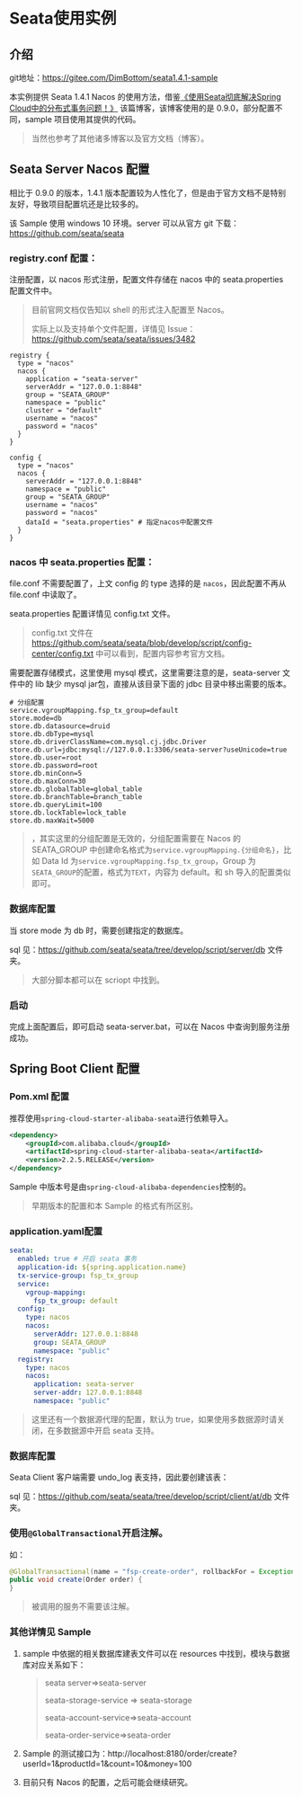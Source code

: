 # Seata使用实例

## 介绍

git地址：https://gitee.com/DimBottom/seata1.4.1-sample

本实例提供 Seata 1.4.1 Nacos 的使用方法，借鉴[《使用Seata彻底解决Spring Cloud中的分布式事务问题！》]( https://juejin.cn/post/6844904001528397831)  该篇博客，该博客使用的是 0.9.0，部分配置不同，sample 项目使用其提供的代码。

> 当然也参考了其他诸多博客以及官方文档（博客）。

## Seata Server Nacos 配置

相比于 0.9.0 的版本，1.4.1 版本配置较为人性化了，但是由于官方文档不是特别友好，导致项目配置坑还是比较多的。

该 Sample 使用 windows 10 环境。server 可以从官方 git 下载：https://github.com/seata/seata

### registry.conf 配置：

注册配置，以 nacos 形式注册，配置文件存储在 nacos 中的 seata.properties 配置文件中。

> 目前官网文档仅告知以 shell 的形式注入配置至 Nacos。
>
> 实际上以及支持单个文件配置，详情见 Issue：https://github.com/seata/seata/issues/3482

```nginx
registry {
  type = "nacos"
  nacos {
    application = "seata-server"
    serverAddr = "127.0.0.1:8848"
    group = "SEATA_GROUP"
    namespace = "public"
    cluster = "default"
    username = "nacos"
    password = "nacos"
  }
}

config {
  type = "nacos"
  nacos {
    serverAddr = "127.0.0.1:8848"
    namespace = "public"
    group = "SEATA_GROUP"
    username = "nacos"
    password = "nacos"
    dataId = "seata.properties" # 指定nacos中配置文件
  }
}
```

### nacos 中 seata.properties 配置：

file.conf 不需要配置了，上文 config 的 type 选择的是 `nacos`，因此配置不再从 file.conf 中读取了。

seata.properties 配置详情见 config.txt 文件。

> config.txt 文件在 https://github.com/seata/seata/blob/develop/script/config-center/config.txt 中可以看到，配置内容参考官方文档。

需要配置存储模式，这里使用 mysql 模式，这里需要注意的是，seata-server 文件中的 lib 缺少 mysql jar包，直接从该目录下面的 jdbc 目录中移出需要的版本。

```properties
# 分组配置
service.vgroupMapping.fsp_tx_group=default
store.mode=db
store.db.datasource=druid
store.db.dbType=mysql
store.db.driverClassName=com.mysql.cj.jdbc.Driver
store.db.url=jdbc:mysql://127.0.0.1:3306/seata-server?useUnicode=true
store.db.user=root
store.db.password=root
store.db.minConn=5
store.db.maxConn=30
store.db.globalTable=global_table
store.db.branchTable=branch_table
store.db.queryLimit=100
store.db.lockTable=lock_table
store.db.maxWait=5000
```

> ，其实这里的分组配置是无效的，分组配置需要在 Nacos 的 SEATA_GROUP 中创建命名格式为`service.vgroupMapping.{分组命名}`，比如 Data Id 为`service.vgroupMapping.fsp_tx_group`，Group 为 `SEATA_GROUP`的配置，格式为`TEXT`，内容为 default。和 sh 导入的配置类似即可。

### 数据库配置

当 store mode 为 db 时，需要创建指定的数据库。

sql 见：https://github.com/seata/seata/tree/develop/script/server/db 文件夹。

> 大部分脚本都可以在 scriopt 中找到。

### 启动

完成上面配置后，即可启动 seata-server.bat，可以在 Nacos 中查询到服务注册成功。

## Spring Boot Client 配置

### Pom.xml 配置

推荐使用`spring-cloud-starter-alibaba-seata`进行依赖导入。

```xml
<dependency>
    <groupId>com.alibaba.cloud</groupId>
    <artifactId>spring-cloud-starter-alibaba-seata</artifactId>
    <version>2.2.5.RELEASE</version>
</dependency>
```

Sample 中版本号是由`spring-cloud-alibaba-dependencies`控制的。

> 早期版本的配置和本 Sample 的格式有所区别。

### application.yaml配置

```yaml
seata:
  enabled: true # 开启 seata 事务
  application-id: ${spring.application.name}
  tx-service-group: fsp_tx_group
  service:
    vgroup-mapping:
      fsp_tx_group: default
  config:
    type: nacos
    nacos:
      serverAddr: 127.0.0.1:8848
      group: SEATA_GROUP
      namespace: "public"
  registry:
    type: nacos
    nacos:
      application: seata-server
      server-addr: 127.0.0.1:8848
      namespace: "public"
```

> 这里还有一个数据源代理的配置，默认为 true，如果使用多数据源时请关闭，在多数据源中开启 seata 支持。

### 数据库配置

Seata Client 客户端需要 undo_log 表支持，因此要创建该表：

sql 见：https://github.com/seata/seata/tree/develop/script/client/at/db 文件夹。

### 使用`@GlobalTransactional`开启注解。

如：

```java
@GlobalTransactional(name = "fsp-create-order", rollbackFor = Exception.class)
public void create(Order order) {
}
```

> 被调用的服务不需要该注解。

### 其他详情见 Sample

1. sample 中依据的相关数据库建表文件可以在 resources 中找到，模块与数据库对应关系如下：

   > seata server=>seata-server
   >
   > seata-storage-service => seata-storage
   >
   > seata-account-service=>seata-account
   >
   > seata-order-service=>seata-order

2. Sample 的测试接口为：http://localhost:8180/order/create?userId=1&productId=1&count=10&money=100

3. 目前只有 Nacos 的配置，之后可能会继续研究。

